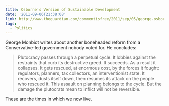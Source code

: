 ```yaml
---
title: Osborne's Version of Sustainable Development
date: '2011-09-06T21:38:08'
link: http://www.theguardian.com/commentisfree/2011/sep/05/george-osborne-motorway-sustainable-development
tags:
  - Politics
---
```

George Monbiot writes about another boneheaded reform from a Conservative-led government nobody voted for. He concludes:

> Plutocracy passes through a perpetual cycle. It lobbies against the restraints that curb its destructive greed. It succeeds. As a result it collapses. It gets rescued, at enormous cost, by the forces it fought: regulators, planners, tax collectors, an interventionist state. It recovers, dusts itself down, then resumes its attack on the people who rescued it. This assault on planning belongs to the cycle. But the damage the plutocrats mean to inflict will not be reversible.

These are the times in which we now live.
